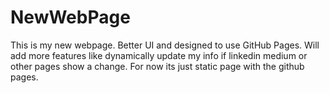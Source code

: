 # NewWebPage
This is my new webpage. Better UI and designed to use GitHub Pages. Will add more features like dynamically update my info if linkedin medium or other pages show a change. For now its just static page with the github pages.  
